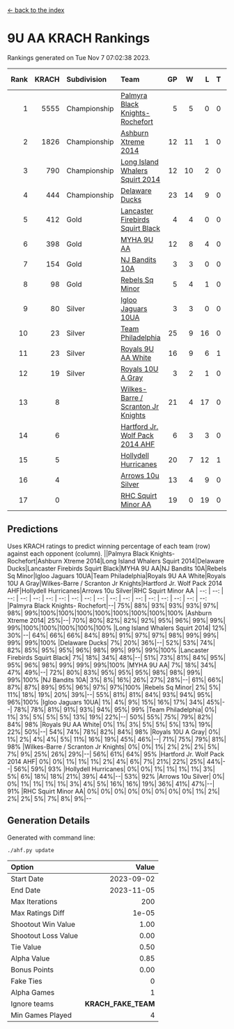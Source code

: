 [<- back to the index](readme.md)
# 9U AA KRACH Rankings
Rankings generated on Tue Nov  7 07:02:38 2023.

Rank|KRACH|Subdivision|Team|GP|W|L|T|OTW|OTL|SoS|Exp Wins|Win Diff
---:|---:|:---|:---|---:|---:|---:|---:|---:|---:|---:|---:|---:
1|5555|Championship|[Palmyra Black Knights- Rochefort](https://gamesheetstats.com/seasons/3659/teams/140260/schedule)|5|5|0|0|0|0|155|5.8|-0.0
2|1826|Championship|[Ashburn Xtreme 2014](https://gamesheetstats.com/seasons/3659/teams/140217/schedule)|12|11|1|0|0|0|207|11.8|-0.0
3|790|Championship|[Long Island Whalers Squirt 2014](https://gamesheetstats.com/seasons/3659/teams/140221/schedule)|12|10|2|0|1|0|274|10.8|-0.0
4|444|Championship|[Delaware Ducks](https://gamesheetstats.com/seasons/3659/teams/140218/schedule)|23|14|9|0|0|3|925|14.8|-0.0
5|412|Gold|[Lancaster Firebirds Squirt Black](https://gamesheetstats.com/seasons/3659/teams/140256/schedule)|4|4|0|0|0|0|13|4.9|0.0
6|398|Gold|[MYHA 9U AA](https://gamesheetstats.com/seasons/3659/teams/140222/schedule)|12|8|4|0|2|0|298|8.8|-0.0
7|154|Gold|[NJ Bandits 10A](https://gamesheetstats.com/seasons/3659/teams/140259/schedule)|3|3|0|0|0|0|6|3.9|0.0
8|98|Gold|[Rebels Sq Minor](https://gamesheetstats.com/seasons/3659/teams/140223/schedule)|5|4|1|0|1|0|80|4.9|0.0
9|80|Silver|[Igloo Jaguars 10UA](https://gamesheetstats.com/seasons/3659/teams/140253/schedule)|3|3|0|0|0|0|3|3.9|0.0
10|23|Silver|[Team Philadelphia](https://gamesheetstats.com/seasons/3659/teams/140226/schedule)|25|9|16|0|0|1|646|9.9|0.0
11|23|Silver|[Royals 9U AA White](https://gamesheetstats.com/seasons/3659/teams/140225/schedule)|16|9|6|1|0|0|179|10.4|0.0
12|19|Silver|[Royals 10U A Gray](https://gamesheetstats.com/seasons/3659/teams/140262/schedule)|3|2|1|0|0|0|9|2.9|0.0
13|8||[Wilkes-Barre / Scranton Jr Knights](https://gamesheetstats.com/seasons/3659/teams/140228/schedule)|21|4|17|0|0|0|733|4.9|0.0
14|6||[Hartford Jr. Wolf Pack 2014 AHF](https://gamesheetstats.com/seasons/3659/teams/140219/schedule)|6|3|3|0|0|0|116|3.9|0.0
15|5||[Hollydell Hurricanes](https://gamesheetstats.com/seasons/3659/teams/140220/schedule)|20|7|12|1|0|0|125|8.4|0.0
16|4||[Arrows 10u Silver](https://gamesheetstats.com/seasons/3659/teams/140216/schedule)|13|4|9|0|0|0|212|4.9|0.0
17|0||[RHC Squirt Minor AA](https://gamesheetstats.com/seasons/3659/teams/140224/schedule)|19|0|19|0|0|0|120|0.9|0.0

## Predictions
Uses KRACH ratings to predict winning percentage of each team (row) against each opponent (column).
||Palmyra Black Knights- Rochefort|Ashburn Xtreme 2014|Long Island Whalers Squirt 2014|Delaware Ducks|Lancaster Firebirds Squirt Black|MYHA 9U AA|NJ Bandits 10A|Rebels Sq Minor|Igloo Jaguars 10UA|Team Philadelphia|Royals 9U AA White|Royals 10U A Gray|Wilkes-Barre / Scranton Jr Knights|Hartford Jr. Wolf Pack 2014 AHF|Hollydell Hurricanes|Arrows 10u Silver|RHC Squirt Minor AA
| --: | --: | --: | --: | --: | --: | --: | --: | --: | --: | --: | --: | --: | --: | --: | --: | --: | --: 
|Palmyra Black Knights- Rochefort|--| 75%| 88%| 93%| 93%| 93%| 97%| 98%| 99%|100%|100%|100%|100%|100%|100%|100%|100%
|Ashburn Xtreme 2014| 25%|--| 70%| 80%| 82%| 82%| 92%| 95%| 96%| 99%| 99%| 99%|100%|100%|100%|100%|100%
|Long Island Whalers Squirt 2014| 12%| 30%|--| 64%| 66%| 66%| 84%| 89%| 91%| 97%| 97%| 98%| 99%| 99%| 99%| 99%|100%
|Delaware Ducks|  7%| 20%| 36%|--| 52%| 53%| 74%| 82%| 85%| 95%| 95%| 96%| 98%| 99%| 99%| 99%|100%
|Lancaster Firebirds Squirt Black|  7%| 18%| 34%| 48%|--| 51%| 73%| 81%| 84%| 95%| 95%| 96%| 98%| 99%| 99%| 99%|100%
|MYHA 9U AA|  7%| 18%| 34%| 47%| 49%|--| 72%| 80%| 83%| 95%| 95%| 95%| 98%| 98%| 99%| 99%|100%
|NJ Bandits 10A|  3%|  8%| 16%| 26%| 27%| 28%|--| 61%| 66%| 87%| 87%| 89%| 95%| 96%| 97%| 97%|100%
|Rebels Sq Minor|  2%|  5%| 11%| 18%| 19%| 20%| 39%|--| 55%| 81%| 81%| 84%| 93%| 94%| 95%| 96%|100%
|Igloo Jaguars 10UA|  1%|  4%|  9%| 15%| 16%| 17%| 34%| 45%|--| 78%| 78%| 81%| 91%| 93%| 94%| 95%| 99%
|Team Philadelphia|  0%|  1%|  3%|  5%|  5%|  5%| 13%| 19%| 22%|--| 50%| 55%| 75%| 79%| 82%| 84%| 98%
|Royals 9U AA White|  0%|  1%|  3%|  5%|  5%|  5%| 13%| 19%| 22%| 50%|--| 54%| 74%| 78%| 82%| 84%| 98%
|Royals 10U A Gray|  0%|  1%|  2%|  4%|  4%|  5%| 11%| 16%| 19%| 45%| 46%|--| 71%| 75%| 79%| 81%| 98%
|Wilkes-Barre / Scranton Jr Knights|  0%|  0%|  1%|  2%|  2%|  2%|  5%|  7%|  9%| 25%| 26%| 29%|--| 56%| 61%| 64%| 95%
|Hartford Jr. Wolf Pack 2014 AHF|  0%|  0%|  1%|  1%|  1%|  2%|  4%|  6%|  7%| 21%| 22%| 25%| 44%|--| 56%| 59%| 93%
|Hollydell Hurricanes|  0%|  0%|  1%|  1%|  1%|  1%|  3%|  5%|  6%| 18%| 18%| 21%| 39%| 44%|--| 53%| 92%
|Arrows 10u Silver|  0%|  0%|  1%|  1%|  1%|  1%|  3%|  4%|  5%| 16%| 16%| 19%| 36%| 41%| 47%|--| 91%
|RHC Squirt Minor AA|  0%|  0%|  0%|  0%|  0%|  0%|  0%|  0%|  1%|  2%|  2%|  2%|  5%|  7%|  8%|  9%|--

## Generation Details

Generated with command line:
```
./ahf.py update
```

| Option | Value |
| :----- | ----: |
| Start Date | 2023-09-02 |
| End Date | 2023-11-05 |
| Max Iterations | 200 |
| Max Ratings Diff | 1e-05 |
| Shootout Win Value | 1.00 |
| Shootout Loss Value | 0.00 |
| Tie Value | 0.50 |
| Alpha Value | 0.85 |
| Bonus Points | 0.00 |
| Fake Ties | 0 |
| Alpha Games | 1 |
| Ignore teams | __KRACH_FAKE_TEAM__ |
| Min Games Played | 4 |

